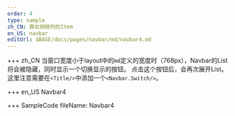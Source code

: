```yaml
--- 
order: 4
type: sample
zh_CN: 靠右侧排列的Item
en_US: navbar
editUrl: $BASE/docs/pages/navbar/md/navbar4.md
---
```


+++ zh_CN
当窗口宽度小于layout中的<Code>md</Code>定义的宽度时（768px），Navbar的List将会被隐藏，同时显示一个切换显示的按钮。
   点击这个按钮后，会再次展开List。这里注意需要在<Code>&lt;Title/&gt;</Code>中添加一个<Code>&lt;Navbar.Switch/&gt;</Code>。

+++ en_US
Navbar4

+++ SampleCode
fileName: Navbar4
